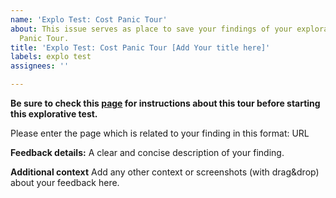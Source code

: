 ```yaml
---
name: 'Explo Test: Cost Panic Tour'
about: This issue serves as place to save your findings of your explorative test Cost
  Panic Tour.
title: 'Explo Test: Cost Panic Tour [Add Your title here]'
labels: explo test
assignees: ''

---
```


**Be sure to check this [page](https://pages.github.tools.sap/e2e-scenario-enablement/explo-tests/cost-panic-tour) for instructions about this tour before starting this explorative test.**

Please enter the page which is related to your finding in this format:
URL 

**Feedback details:**
A clear and concise description of your finding.


**Additional context**
Add any other context or screenshots (with drag&drop) about your feedback here.
